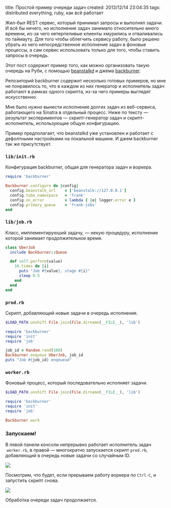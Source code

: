 title: Простой пример очереди задач
created: 2013/12/14 23:04:35
tags: distributed everything, ruby, как всё работает

Жил-был REST сервис, который принимал запросы и выполнял задачи. И всё бы ничего, но исполнение задач занимало относительно много времени, из-за чего нетерпеливые клиенты хмурились и отваливались по таймауту. Для того чтобы облегчить сервису работу, было решено убрать из него непосредственное исполнение задач в фоновые процессы, а сам сервис использовать только для того, чтобы ставить запросы в очередь.

Этот пост содержит пример того, как можно организовать такую очередь на Руби, с помощью [beanstalkd](http://kr.github.io/beanstalkd/) и джема [backburner](https://github.com/nesquena/backburner).

Репозиторий backburner содержит несколько готовых примеров, но мне не понравилось то, что в каждом из них генератор и исполнитель задач работают в рамках одного скрипта, из-за чего примеры выглядят искусственно.

Мне было нужно вынести исполнение долгих задач из веб-сервиса, работающего на Sinatra в отдельный процесс. Ниже по тексту — результат экспериментов — скрипт-генератор задач и скрипт-исполнитель, использующие общую конфигурацию.

Пример предполагает, что beanstalkd уже установлен и работает с дефолтными настройками на локальной машине. И джем backburner так же присутствует.

### `lib/init.rb`

Конфигурация backburner, общая для генератора задач и воркера.

```ruby
require 'backburner'

Backburner.configure do |config|
  config.beanstalk_url    = ['beanstalk://127.0.0.1']
  config.tube_namespace   = 'frank'
  config.on_error         = lambda { |e| logger.error e }
  config.primary_queue    = 'frank-jobs'
end
```

### `lib/job.rb`

Класс, имплементируюший задачу, — некую процедуру, исполнение которой занимает продолжительное время.

```ruby
class UberJob
  include Backburner::Queue

  def self.perform(value)
    10.times do |i|
      puts "Job #{value}, stage #{i}"
      sleep 0.5
    end
  end
end
```

### `prod.rb`

Скрипт, добавляющий новые задачи в очередь исполнения.

```ruby
$LOAD_PATH.unshift File.join(File.dirname(__FILE__), 'lib')

require 'backburner'
require 'init'
require 'job'

job_id = Random.rand(100)
Backburner.enqueue UberJob, job_id
puts "Job #{job_id} enqeueud"
```

### `worker.rb`

Фоновый процесс, который последовательно исполняет задачи.

```ruby
$LOAD_PATH.unshift File.join(File.dirname(__FILE__), 'lib')

require 'backburner'
require 'init'
require 'job'

Backburner.work
```

### Запускаем!

В левой панели консоли непрерывно работает исполнитель задач  `worker.rb`, в правой — многократно запускается скрипт `prod.rb`, добавляющий в очередь новые задачи со случайным ID.

![](http://media.drafts.cc/20131215002900.png)

Посмотрим, что будет, если прерываем работу воркера по `Ctrl-C`, и запустить скрипт снова.

![](http://media.drafts.cc/20131215002900.png)

Обработка очереди задач продолжается.
